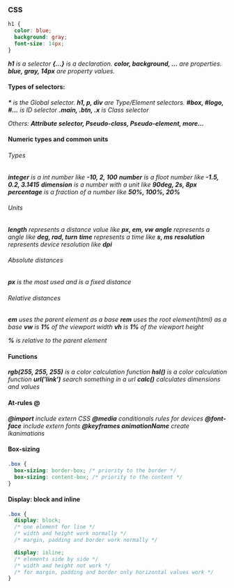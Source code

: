 ### CSS
~~~css
h1 {
  color: blue;
  background: gray;
  font-size: 14px;
}
~~~

___h1__ is a selector_
___{...}__ is a declaration._
___color, background, ...__ are properties._
___blue, gray, 14px__ are property values._


#### Types of selectors:

___*__ is the Global selector._
___h1, p, div__ are Type/Element selectors._
___#box, #logo, #...__ is ID selector_
___.main, .btn, .x__ is Class selector_

_Others: __Attribute selector, Pseudo-class, Pseudo-element, more...___ 

#### Numeric types and common units

###### Types
___integer__ is a int number like __-10, 2, 100___
___number__ is a floot number like __-1.5, 0.2, 3.1415___
___dimension__ is a number with a unit like __90deg, 2s, 8px___
___percentage__ is a fraction of a number like __50%, 100%, 20%___

###### Units
___length__ represents a distance value like __px, em, vw___
___angle__ represents a angle like __deg, rad, turn___
___time__ represents a time like __s, ms___
___resolution__ represents device resolution like __dpi___

###### Absolute distances
___px__ is the most used and is a fixed distance_

###### Relative distances
___em__ uses the parent element as a base_
___rem__ uses the root element(html) as a base_
___vw__ is __1%__ of the viewport width_
___vh__ is __1%__ of the viewport height_

___%__ is relative to the parent element_

#### Functions

___rgb(255, 255, 255)__ is a color calculation function_
___hsl()__ is a color calculation function_
___url('link')__ search something in a url_
___calc()__ calculates dimensions and values_

#### At-rules @

___@import__ include extern CSS_
___@media__ conditionals rules for devices_
___@font-face__ include extern fonts_
___@keyframes animationName__ create lkanimations_

#### Box-sizing 

~~~css
.box {
  box-sizing: border-box; /* priority to the border */
  box-sizing: content-box; /* priority to the content */
}
~~~

#### Display: block and inline

~~~css
.box {
  display: block; 
  /* one element for line */
  /* width and height work normally */
  /* margin, padding and border work normally */

  display: inline; 
  /* elements side by side */
  /* width and height not work */
  /* for margin, padding and border only horizontal values work */
}
~~~